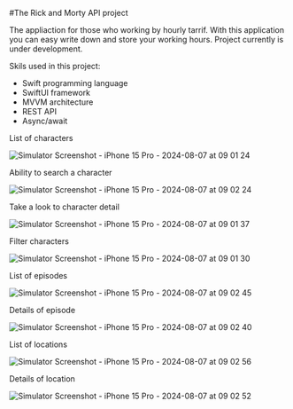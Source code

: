 
#The Rick and Morty API project

The appliaction for those who working by hourly tarrif.
With this application you can easy write down and store your working hours.
Project currently is under development.

Skils used in this project:
 - Swift programming language
 - SwiftUI framework
 - MVVM architecture
 - REST API
 - Async/await

List of characters

![Simulator Screenshot - iPhone 15 Pro - 2024-08-07 at 09 01 24](https://github.com/user-attachments/assets/46786303-474c-471c-ba54-6329b0b6b6e9)

Ability to search a character

![Simulator Screenshot - iPhone 15 Pro - 2024-08-07 at 09 02 24](https://github.com/user-attachments/assets/98cef000-8268-483b-a183-7f42eb58a070)

Take a look to character detail

![Simulator Screenshot - iPhone 15 Pro - 2024-08-07 at 09 01 37](https://github.com/user-attachments/assets/45aa9859-734a-46f6-bd5e-839fad72354e)

Filter characters

![Simulator Screenshot - iPhone 15 Pro - 2024-08-07 at 09 01 30](https://github.com/user-attachments/assets/285c97ce-329c-4850-893f-3012de2bdc68)

List of episodes

![Simulator Screenshot - iPhone 15 Pro - 2024-08-07 at 09 02 45](https://github.com/user-attachments/assets/e074d382-4fb7-4d35-a6ef-954e51569d21)

Details of episode

![Simulator Screenshot - iPhone 15 Pro - 2024-08-07 at 09 02 40](https://github.com/user-attachments/assets/fb7383c1-c584-4b02-b2e8-edef3aab3f7f)

List of locations

![Simulator Screenshot - iPhone 15 Pro - 2024-08-07 at 09 02 56](https://github.com/user-attachments/assets/28113249-bbb2-45ef-8e79-e49842436a71)

Details of location

![Simulator Screenshot - iPhone 15 Pro - 2024-08-07 at 09 02 52](https://github.com/user-attachments/assets/07422edb-fe4a-46ef-a6a8-d1f18af7e7d5)
